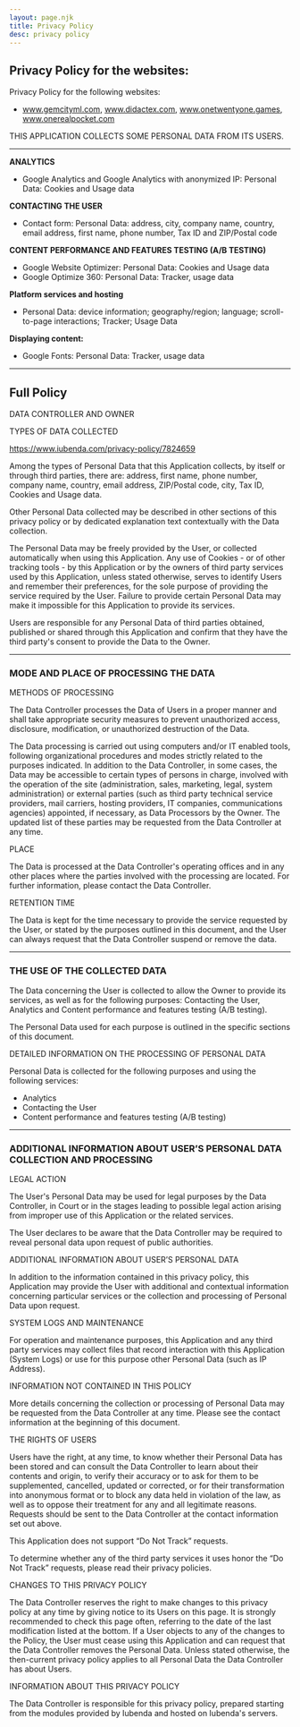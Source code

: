 ```yaml
---
layout: page.njk
title: Privacy Policy
desc: privacy policy
---
```


## Privacy Policy for the websites: 

Privacy Policy for the following websites:

* www.gemcityml.com, www.didactex.com, www.onetwentyone.games, www.onerealpocket.com

THIS APPLICATION COLLECTS SOME PERSONAL DATA FROM ITS USERS.

---


**ANALYTICS**
* Google Analytics and Google Analytics with anonymized IP: Personal Data: Cookies and Usage data

**CONTACTING THE USER**
* Contact form: Personal Data: address, city, company name, country, email address, first name, phone number, Tax ID and ZIP/Postal code

**CONTENT PERFORMANCE AND FEATURES TESTING (A/B TESTING)**
* Google Website Optimizer: Personal Data: Cookies and Usage data
* Google Optimize 360: Personal Data: Tracker, usage data

**Platform services and hosting**
* Personal Data: device information; geography/region; language; scroll-to-page interactions; Tracker; Usage Data

**Displaying content:**
* Google Fonts: Personal Data: Tracker, usage data

---

## Full Policy
DATA CONTROLLER AND OWNER

TYPES OF DATA COLLECTED 

https://www.iubenda.com/privacy-policy/7824659

Among the types of Personal Data that this Application collects, by  itself or through third parties, there are: address, first name, phone  number, company name, country, email address, ZIP/Postal code, city, Tax  ID, Cookies and Usage data.

Other Personal Data collected may be described in other sections of this privacy policy or by dedicated explanation text contextually with the Data collection.

The Personal Data may be freely provided by the User, or collected automatically when using this Application.
Any use of Cookies - or of other tracking tools - by this Application or by the owners of third party services used by this Application, unless stated otherwise, serves to identify Users and remember their preferences, for the sole purpose of providing the service required by the User.
Failure to provide certain Personal Data may make it impossible for this Application to provide its services.

Users are responsible for any Personal Data of third parties  obtained, published or shared through this Application and confirm that  they have the third party's consent to provide the Data to the Owner.

---

### MODE AND PLACE OF PROCESSING THE DATA

METHODS OF PROCESSING 

The Data Controller processes the Data of Users in a proper manner and shall take appropriate security measures to prevent unauthorized access, disclosure, modification, or unauthorized destruction of the Data.

The Data processing is carried out using computers and/or IT enabled tools, following organizational procedures and modes strictly related to the purposes indicated. In addition to the Data Controller, in some cases, the Data may be accessible to certain types of persons in charge, involved with the operation of the site (administration, sales, marketing, legal, system administration) or external parties (such as third party technical service providers, mail carriers, hosting providers, IT companies, communications agencies) appointed, if necessary, as Data Processors by the Owner. The updated list of these parties may be requested from the Data Controller at any time.

PLACE 

The Data is processed at the Data Controller's operating offices and  in any other places where the parties involved with the processing are  located. For further information, please contact the Data Controller.

RETENTION TIME 

The Data is kept for the time necessary to provide the service  requested by the User, or stated by the purposes outlined in this  document, and the User can always request that the Data Controller  suspend or remove the data.

---

### THE USE OF THE COLLECTED DATA

The Data concerning the User is collected to allow the Owner to  provide its services, as well as for the following purposes: Contacting  the User, Analytics and Content performance and features testing (A/B  testing).

The Personal Data used for each purpose is outlined in the specific sections of this document.

DETAILED INFORMATION ON THE PROCESSING OF PERSONAL DATA

Personal Data is collected for the following purposes and using the following services:

*  Analytics
* Contacting the User
* Content performance and features testing (A/B testing)

---

### ADDITIONAL INFORMATION ABOUT USER’S PERSONAL DATA COLLECTION AND PROCESSING

LEGAL ACTION

The User's Personal Data may be used for legal purposes by the Data Controller, in Court or in the stages leading to possible legal action arising from improper use of this Application or the related services.

The User declares to be aware that the Data Controller may be required to reveal personal data upon request of public authorities.

ADDITIONAL INFORMATION ABOUT USER’S PERSONAL DATA

In addition to the information contained in this privacy policy, this  Application may provide the User with additional and contextual  information concerning particular services or the collection and  processing of Personal Data upon request.

SYSTEM LOGS AND MAINTENANCE

For operation and maintenance purposes, this Application and any  third party services may collect files that record interaction with this  Application (System Logs) or use for this purpose other Personal Data  (such as IP Address).

 INFORMATION NOT CONTAINED IN THIS POLICY

More details concerning the collection or processing of Personal Data  may be requested from the Data Controller at any time. Please see the  contact information at the beginning of this document.

THE RIGHTS OF USERS

Users have the right, at any time, to know whether their Personal  Data has been stored and can consult the Data Controller to learn about  their contents and origin, to verify their accuracy or to ask for them  to be supplemented, cancelled, updated or corrected, or for their  transformation into anonymous format or to block any data held in  violation of the law, as well as to oppose their treatment for any and  all legitimate reasons. Requests should be sent to the Data Controller  at the contact information set out above.

This Application does not support “Do Not Track” requests.

To determine whether any of the third party services it uses honor the “Do Not Track” requests, please read their privacy policies.

CHANGES TO THIS PRIVACY POLICY

The Data Controller reserves the right to make changes to this  privacy policy at any time by giving notice to its Users on this page.  It is strongly recommended to check this page often, referring to the  date of the last modification listed at the bottom. If a User objects to  any of the changes to the Policy, the User must cease using this  Application and can request that the Data Controller removes the  Personal Data. Unless stated otherwise, the then-current privacy policy  applies to all Personal Data the Data Controller has about Users.

INFORMATION ABOUT THIS PRIVACY POLICY

The Data Controller is responsible for this privacy policy, prepared  starting from the modules provided by Iubenda and hosted on Iubenda's servers.
